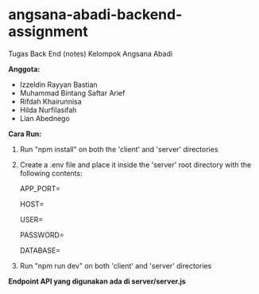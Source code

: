 # angsana-abadi-backend-assignment
Tugas Back End (notes) Kelompok Angsana Abadi

**Anggota:**
- Izzeldin Rayyan Bastian
- Muhammad Bintang Saftar Arief
- Rifdah Khairunnisa
- Hilda Nurfilasifah
- Lian Abednego

**Cara Run:**

1. Run "npm install" on both the 'client' and 'server' directories
2. Create a .env file and place it inside the 'server' root directory with the following contents:
   
    APP_PORT=
   
    HOST=

    USER=
   
    PASSWORD=
   
    DATABASE=
   
4. Run "npm run dev" on both 'client' and 'server' directories


**Endpoint API yang digunakan ada di server/server.js**
